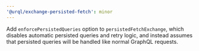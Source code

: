 ```yaml
---
'@urql/exchange-persisted-fetch': minor
---
```


Add `enforcePersistedQueries` option to `persistedFetchExchange`, which disables automatic persisted queries and retry logic, and instead assumes that persisted queries will be handled like normal GraphQL requests.
